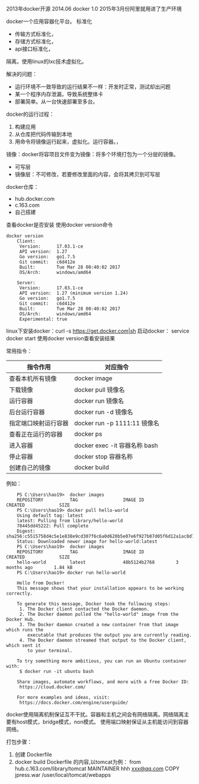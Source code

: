 2013年docker开源
2014.06 docker 1.0
2015年3月份阿里就用进了生产环境


docker一个应用容器化平台。
标准化

* 传输方式标准化，
* 存储方式标准化，
* api接口标准化，

隔离。使用linux的lxc技术虚拟化。



解决的问题：

* 运行环境不一致导致的运行结果不一样：开发时正常，测试却出问题
* 某一个程序内存泄漏，导致系统整体卡
* 部署简单。从一台快速部署至多台。

docker的运行过程：

1. 构建应用
2. 从仓库把代码传输到本地
3. 用命令将镜像运行起来，虚拟化。运行容器。，

镜像：docker将容项目文件变为镜像：将多个环境打包为一个分层的镜像。

* 可写层
* 镜像层：不可修改，若要修改里面的内容，会将其拷贝到可写层


docker仓库：
* hub.docker.com
* c.163.com
* 自己搭建

查看docker是否安装
使用docker version命令

 	docker version
		Client:
		 Version:      17.03.1-ce
		 API version:  1.27
		 Go version:   go1.7.5
		 Git commit:   c6d412e
		 Built:        Tue Mar 28 00:40:02 2017
		 OS/Arch:      windows/amd64
		
		Server:
		 Version:      17.03.1-ce
		 API version:  1.27 (minimum version 1.24)
		 Go version:   go1.7.5
		 Git commit:   c6d412e
		 Built:        Tue Mar 28 00:40:02 2017
		 OS/Arch:      windows/amd64
		 Experimental: true

linux下安装docker：curl -s https://get.docker.com|sh
启动docker： service docker  start
使用docker version查看安装结果

常用指令：

|指令作用 | 对应指令 |
|---|----|
|查看本机所有镜像 | docker image |
|下载镜像 | docker pull 镜像名|
|运行容器 | docker run 镜像名|
|后台运行容器| docker run -d 镜像名|
|指定端口映射运行容器| docker run -p 1111:11 镜像名|
|查看正在运行的容器 | docker ps|
|进入容器 | docker exec -it 容器名称 bash|
|停止容器 | docker stop 容器名称|
|创建自己的镜像 | docker build |


例如：


		PS C:\Users\hao19>  docker images
		REPOSITORY          TAG                 IMAGE ID            CREATED             SIZE
		PS C:\Users\hao19> docker pull hello-world
		Using default tag: latest
		latest: Pulling from library/hello-world
		78445dd45222: Pull complete
		Digest: sha256:c5515758d4c5e1e838e9cd307f6c6a0d620b5e07e6f927b07d05f6d12a1ac8d7
		Status: Downloaded newer image for hello-world:latest
		PS C:\Users\hao19>  docker images
		REPOSITORY          TAG                 IMAGE ID            CREATED             SIZE
		hello-world         latest              48b5124b2768        3 months ago        1.84 kB
		PS C:\Users\hao19> docker run hello-world
		
		Hello from Docker!
		This message shows that your installation appears to be working correctly.
		
		To generate this message, Docker took the following steps:
		 1. The Docker client contacted the Docker daemon.
		 2. The Docker daemon pulled the "hello-world" image from the Docker Hub.
		 3. The Docker daemon created a new container from that image which runs the
		    executable that produces the output you are currently reading.
		 4. The Docker daemon streamed that output to the Docker client, which sent it
		    to your terminal.
		
		To try something more ambitious, you can run an Ubuntu container with:
		 $ docker run -it ubuntu bash
		
		Share images, automate workflows, and more with a free Docker ID:
		 https://cloud.docker.com/
		
		For more examples and ideas, visit:
		 https://docs.docker.com/engine/userguide/


docker使用隔离机制保证互不干扰。容器和主机之间会有网络隔离。网络隔离主要有host模式，bridge模式，non模式。
使用端口映射保证从主机能访问到容器网络。

打包步骤：
1. 创建 Dockerfile
2. docker build
		Dockerfile 的内容,以tomcat为例：
			from  hub.c.163.com/library/tomcat
			MAINTAINER hhh xxx@qq.com
			COPY jpress.war /user/local/tomcat/webapps
		